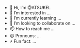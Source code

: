 - 👋 Hi, I’m @ATSUKEL
- 👀 I’m interested in ...
- 🌱 I’m currently learning ...
- 💞️ I’m looking to collaborate on ...
- 📫 How to reach me ...
- 😄 Pronouns: ...
- ⚡ Fun fact: ...

<!---
ATSUKEL/ATSUKEL is a ✨ special ✨ repository because its `README.md` (this file) appears on your GitHub profile.
You can click the Preview link to take a look at your changes.
--->
